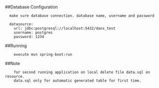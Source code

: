 ##Database Configuration

~~~
  make sure database connection. database name, username and password

  datasource:
    url: jdbc:postgresql://localhost:5432/dans_test
    username: postgres
    password: 1234
~~~
##Running
~~~
    execute mvn spring-boot:run 
~~~

##Note
~~~
    for second running application on local delete file data.sql on resource.
    data.sql only for automatic generated table for first time.
~~~